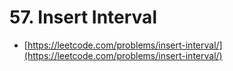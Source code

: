 # 57. Insert Interval

- [https://leetcode.com/problems/insert-interval/](https://leetcode.com/problems/insert-interval/)
